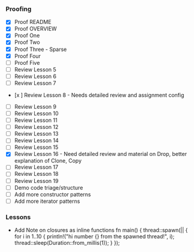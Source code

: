 ### Proofing
- [x] Proof  README 
- [x] Proof OVERVIEW 
- [x] Proof One 
- [x] Proof Two 
- [x] Proof Three - Sparse
- [x] Proof Four
- [ ] Proof Five 
- [ ] Review Lesson 5 
- [ ] Review Lesson 6 
- [ ] Review Lesson 7 
- [x ] Review Lesson 8 - Needs detailed review and assignment config 
- [ ] Review Lesson 9 
- [ ] Review Lesson 10
- [ ] Review Lesson 11 
- [ ] Review Lesson 12 
- [ ] Review Lesson 13 
- [ ] Review Lesson 14 
- [ ] Review Lesson 15 
- [x] Review Lesson 16 - Need detailed review and material on Drop, better explanation of Clone, Copy 
- [ ] Review Lesson 17 
- [ ] Review Lesson 18 
- [ ] Review Lesson 19 
- [ ] Demo code triage/structure
- [ ] Add more constructor patterns 
- [ ] Add more iterator patterns 

### Lessons

- Add Note on closures as inline functions
fn main() {
    thread::spawn(|| {
        for i in 1..10 {
            println!("hi number {} from the spawned thread!", i);
            thread::sleep(Duration::from_millis(1));
        }
    });

